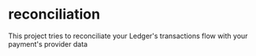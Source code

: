 # reconciliation
This project tries to reconciliate your Ledger's transactions flow with your payment's provider data
